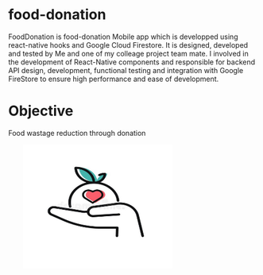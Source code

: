 # food-donation
FoodDonation is food-donation Mobile app which is developped using react-native hooks and Google Cloud Firestore. 
It is designed, developed and tested by Me and one of my colleage project team mate. I involved in the development of React-Native components and responsible for backend API design, development, functional testing and integration with Google FireStore to ensure high performance and ease of development.

# Objective
Food wastage reduction through donation

<div float="left">
   <img src="https://github.com/VidyaCKabber/food-donation/blob/main/images/app_icon.PNG" data-canonical-src="https://gyazo.com/eb5c5741b6a9a16c692170a41a49c858.png" style="margin-left:30px;" width="300" height="250" />
</div>
